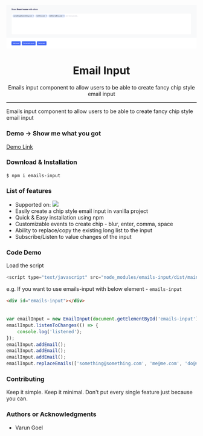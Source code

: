 <p align="center"><img src="https://raw.githubusercontent.com/varung-optimus/emails-input/develop/demo.png" /></p>

<h1 align="center"> Email Input </h1>

<p align="center"> Emails input component to allow users to be able to create fancy chip style email input </p>

<hr/>

<p> Emails input component to allow users to be able to create fancy chip style email input </p>

<h3> Demo -> Show me what you got </h3>

<a href="https://varung-optimus.github.io/"> Demo Link </a>

<h3> Download & Installation </h3>

```shell
$ npm i emails-input
```

<h3> List of features </h3>

<ul>
  <li> Supported on: <img width="70px" src="https://miro.medium.com/max/3408/1*wOZwg0CzSPtzTEDBlZhaEQ.png" /></li>
  <li>Easily create a chip style email input in vanilla project</li>
  <li>Quick & Easy installation using npm</li>
  <li>Customizable events to create chip - blur, enter, comma, space</li>
  <li>Ability to replace/copy the existing long list to the input</li>
  <li>Subscribe/Listen to value changes of the input</li>
</ul>

<h3> Code Demo </h3>

Load the script
```javascript
<script type="text/javascript" src="node_modules/emails-input/dist/main.js"></script>
```

e.g. If you want to use emails-input with below element - `emails-input`

```html
<div id="emails-input"></div>
```

```javascript

var emailInput = new EmailInput(document.getElementById('emails-input'), { textElementClasses: 'form-control', domain: '@miro.com' });
emailInput.listenToChanges(() => {
    console.log('listened');
});
emailInput.addEmail();
emailInput.addEmail();
emailInput.addEmail();
emailInput.replaceEmails(['something@something.com', 'me@me.com', 'do@something.com']);

```

<h3>Contributing</h3>
Keep it simple. Keep it minimal. Don't put every single feature just because you can.

<h3>Authors or Acknowledgments</h3>
<ul>
  <li>Varun Goel</li>
</ul>
